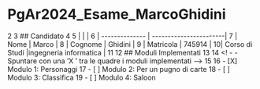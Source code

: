 # PgAr2024_Esame_MarcoGhidini
2
3 ## Candidato
4
5 |                |                        |
6 | -------------- | -----------------------|
7 | Nome           | Marco                  |
8 | Cognome        | Ghidini                |
9 | Matricola      | 745914                 |
10| Corso di Studi |ingegneria informatica  |
11
12 ## Moduli Implementati
13
14 <! - - Spuntare con una ’X ’ tra le quadre i moduli implementati -->
15
16 - [X] Modulo 1: Personaggi
17 - [ ] Modulo 2: Per un pugno di carte
18 - [ ] Modulo 3: Classifica
19 - [ ] Modulo 4: Saloon
